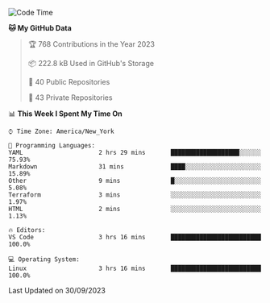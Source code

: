 <!--START_SECTION:waka-->
![Code Time](http://img.shields.io/badge/Code%20Time-218%20hrs%2034%20mins-blue)

**🐱 My GitHub Data** 

> 🏆 768 Contributions in the Year 2023
 > 
> 📦 222.8 kB Used in GitHub's Storage 
 > 
> 📜 40 Public Repositories 
 > 
> 🔑 43 Private Repositories  
 > 
📊 **This Week I Spent My Time On** 

```text
⌚︎ Time Zone: America/New_York

💬 Programming Languages: 
YAML                     2 hrs 29 mins       ███████████████████░░░░░░   75.93% 
Markdown                 31 mins             ████░░░░░░░░░░░░░░░░░░░░░   15.89% 
Other                    9 mins              █░░░░░░░░░░░░░░░░░░░░░░░░   5.08% 
Terraform                3 mins              ░░░░░░░░░░░░░░░░░░░░░░░░░   1.97% 
HTML                     2 mins              ░░░░░░░░░░░░░░░░░░░░░░░░░   1.13%

🔥 Editors: 
VS Code                  3 hrs 16 mins       █████████████████████████   100.0%

💻 Operating System: 
Linux                    3 hrs 16 mins       █████████████████████████   100.0%

```


 Last Updated on 30/09/2023
<!--END_SECTION:waka-->